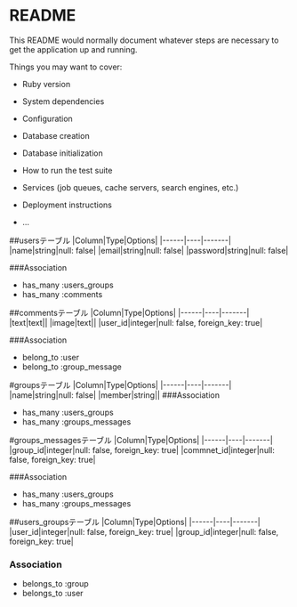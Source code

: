 # README

This README would normally document whatever steps are necessary to get the
application up and running.

Things you may want to cover:

* Ruby version

* System dependencies

* Configuration

* Database creation

* Database initialization

* How to run the test suite

* Services (job queues, cache servers, search engines, etc.)

* Deployment instructions

* ...

##usersテーブル
|Column|Type|Options|
|------|----|-------|
|name|string|null: false|
|email|string|null: false|
|password|string|null: false|

###Association
- has_many :users_groups
- has_many :comments

##commentsテーブル
|Column|Type|Options|
|------|----|-------|
|text|text||
|image|text||
|user_id|integer|null: false, foreign_key: true|

###Association
- belong_to :user
- belong_to :group_message

#groupsテーブル
|Column|Type|Options|
|------|----|-------|
|name|string|null: false|
|member|string||
###Association
- has_many :users_groups
- has_many :groups_messages

#groups_messagesテーブル
|Column|Type|Options|
|------|----|-------|
|group_id|integer|null: false, foreign_key: true|
|commnet_id|integer|null: false, foreign_key: true|

###Association
- has_many :users_groups
- has_many :groups_messages



##users_groupsテーブル
|Column|Type|Options|
|------|----|-------|
|user_id|integer|null: false, foreign_key: true|
|group_id|integer|null: false, foreign_key: true|

### Association
- belongs_to :group
- belongs_to :user


